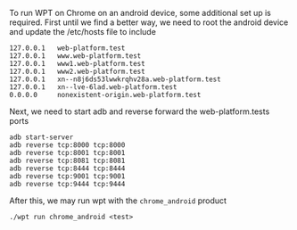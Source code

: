 To run WPT on Chrome on an android device, some additional set up is required.
First until we find a better way, we need to root the android device and update
the /etc/hosts file to include

```
127.0.0.1   web-platform.test
127.0.0.1   www.web-platform.test
127.0.0.1   www1.web-platform.test
127.0.0.1   www2.web-platform.test
127.0.0.1   xn--n8j6ds53lwwkrqhv28a.web-platform.test
127.0.0.1   xn--lve-6lad.web-platform.test
0.0.0.0     nonexistent-origin.web-platform.test
```

Next, we need to start adb and reverse forward the web-platform.tests ports

```
adb start-server
adb reverse tcp:8000 tcp:8000
adb reverse tcp:8001 tcp:8001
adb reverse tcp:8081 tcp:8081
adb reverse tcp:8444 tcp:8444
adb reverse tcp:9001 tcp:9001
adb reverse tcp:9444 tcp:9444
```

After this, we may run wpt with the `chrome_android` product

```
./wpt run chrome_android <test>
```
